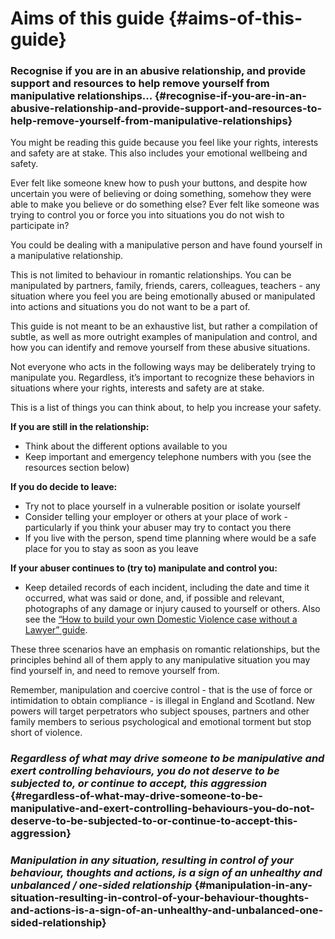 # Aims of this guide {#aims-of-this-guide}

### Recognise if you are in an abusive relationship, and provide support and resources to help remove yourself from manipulative relationships... {#recognise-if-you-are-in-an-abusive-relationship-and-provide-support-and-resources-to-help-remove-yourself-from-manipulative-relationships}

You might be reading this guide because you feel like your rights, interests and safety are at stake. This also includes your emotional wellbeing and safety.

Ever felt like someone knew how to push your buttons, and despite how uncertain you were of believing or doing something, somehow they were able to make you believe or do something else? Ever felt like someone was trying to control you or force you into situations you do not wish to participate in?

You could be dealing with a manipulative person and have found yourself in a manipulative relationship.

This is not limited to behaviour in romantic relationships. You can be manipulated by partners, family, friends, carers, colleagues, teachers - any situation where you feel you are being emotionally abused or manipulated into actions and situations you do not want to be a part of.

This guide is not meant to be an exhaustive list, but rather a compilation of subtle, as well as more outright examples of manipulation and control, and how you can identify and remove yourself from these abusive situations.

Not everyone who acts in the following ways may be deliberately trying to manipulate you. Regardless, it’s important to recognize these behaviors in situations where your rights, interests and safety are at stake.

This is a list of things you can think about, to help you increase your safety.

**If you are still in the relationship:**

* Think about the different options available to you
* Keep important and emergency telephone numbers with you \(see the resources section below\)

**If you do decide to leave:**

* Try not to place yourself in a vulnerable position or isolate yourself
* Consider telling your employer or others at your place of work - particularly if you think your abuser may try to contact you there
* If you live with the person, spend time planning where would be a safe place for you to stay as soon as you leave

**If your abuser continues to \(try to\) manipulate and control you:**

* Keep detailed records of each incident, including the date and time it occurred, what was said or done, and, if possible and relevant, photographs of any damage or injury caused to yourself or others. Also see the [“How to build your own Domestic Violence case without a Lawyer” guide](http://chayn.co/how-to-build-your-own-case/).

These three scenarios have an emphasis on romantic relationships, but the principles behind all of them apply to any manipulative situation you may find yourself in, and need to remove yourself from.

Remember, manipulation and coercive control - that is the use of force or intimidation to obtain compliance - is illegal in England and Scotland. New powers will target perpetrators who subject spouses, partners and other family members to serious psychological and emotional torment but stop short of violence.

### _**Regardless of what may drive someone to be manipulative and exert controlling behaviours, you do not deserve to be subjected to, or continue to accept, this aggression**_ {#regardless-of-what-may-drive-someone-to-be-manipulative-and-exert-controlling-behaviours-you-do-not-deserve-to-be-subjected-to-or-continue-to-accept-this-aggression}

### _**Manipulation in any situation, resulting in control of your behaviour, thoughts and actions, is a sign of an unhealthy and unbalanced / one-sided relationship**_ {#manipulation-in-any-situation-resulting-in-control-of-your-behaviour-thoughts-and-actions-is-a-sign-of-an-unhealthy-and-unbalanced-one-sided-relationship}



